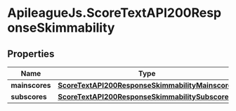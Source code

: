 # ApileagueJs.ScoreTextAPI200ResponseSkimmability

## Properties

Name | Type | Description | Notes
------------ | ------------- | ------------- | -------------
**mainscores** | [**ScoreTextAPI200ResponseSkimmabilityMainscores**](ScoreTextAPI200ResponseSkimmabilityMainscores.md) |  | [optional] 
**subscores** | [**ScoreTextAPI200ResponseSkimmabilitySubscores**](ScoreTextAPI200ResponseSkimmabilitySubscores.md) |  | [optional] 


